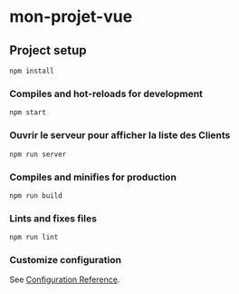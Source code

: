 # mon-projet-vue

## Project setup
```
npm install
```

### Compiles and hot-reloads for development
```
npm start
```

### Ouvrir le serveur pour afficher la liste des Clients
```
npm run server
```

### Compiles and minifies for production
```
npm run build
```

### Lints and fixes files
```
npm run lint
```

### Customize configuration
See [Configuration Reference](https://cli.vuejs.org/config/).
